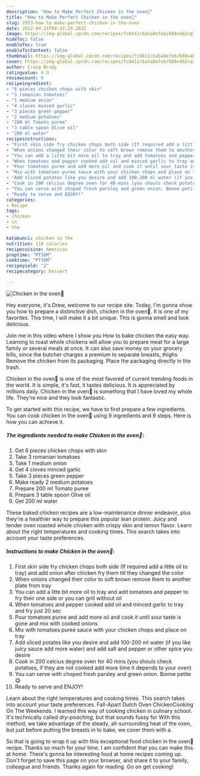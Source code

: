 ```yaml
---
description: "How to Make Perfect Chicken in the oven🍗"
title: "How to Make Perfect Chicken in the oven🍗"
slug: 2953-how-to-make-perfect-chicken-in-the-oven
date: 2022-04-21T04:42:29.283Z
image: https://img-global.cpcdn.com/recipes/fc0411c6a5a8efeb/680x482cq70/chicken-in-the-oven-recipe-main-photo.jpg
hideToc: false
enableToc: true
enableTocContent: false
thumbnail: https://img-global.cpcdn.com/recipes/fc0411c6a5a8efeb/680x482cq70/chicken-in-the-oven-recipe-main-photo.jpg
cover: https://img-global.cpcdn.com/recipes/fc0411c6a5a8efeb/680x482cq70/chicken-in-the-oven-recipe-main-photo.jpg
author: Craig Brady
ratingvalue: 4.9
reviewcount: 9
recipeingredient:
- "6 pieces chicken chops with skin"
- "3 romanian tomatoes"
- "1 medium onion"
- "4 cloves minced garlic"
- "3 pieces green pepper"
- "2 medium potatoes"
- "200 ml Tomato puree"
- "3 table spoon Olive oil"
- "200 ml water"
recipeinstructions:
- "First skin side fry chicken chops both side (If required add a little oil to tray) and add onion after chicken fry them till they changed the color"
- "When onions changed their color to soft brown remove them to another plate from tray"
- "You can add a litte bit more oil to tray and add tomatoes and pepper to fry their one side or you can grill without oil"
- "When tomatoes and pepper cooked add oil and minced garlic to tray and fry just 20 sec"
- "Pour tomatoes puree and add more oil and cook it until sour taste is gone and mix with cooked onions"
- "Mix with tomatoes puree sauce with your chicken chops and place on tray"
- "Add sliced potates like you desire and add 100-200 ml water (if you like juicy sauce add more water) and add salt and pepper or other spice you desire"
- "Cook in 200 celcius degree oven for 40 mins (you shouls check potatoes, if they are not cooked add more time it depends to your oven)"
- "You can serve with choped fresh parsley and green onion. Bonne petite 😋"
- "Ready to serve and ENJOY!"
categories:
- Recipe
tags:
- chicken
- in
- the

katakunci: chicken in the 
nutrition: 110 calories
recipecuisine: American
preptime: "PT16M"
cooktime: "PT39M"
recipeyield: "2"
recipecategory: Dessert

---
```



![Chicken in the oven🍗](https://img-global.cpcdn.com/recipes/fc0411c6a5a8efeb/680x482cq70/chicken-in-the-oven-recipe-main-photo.jpg)

Hey everyone, it's Drew, welcome to our recipe site. Today, I'm gonna show you how to prepare a distinctive dish, chicken in the oven🍗. It is one of my favorites. This time, I will make it a bit unique. This is gonna smell and look delicious.

Join me in this video where I show you How to bake chicken the easy way. Learning to roast whole chickens will allow you to prepare meat for a large family or several meals at once. It can also save money on your grocery bills, since the butcher charges a premium to separate breasts, thighs Remove the chicken from its packaging. Place the packaging directly in the trash.

Chicken in the oven🍗 is one of the most favored of current trending foods in the world. It is simple, it's fast, it tastes delicious. It is appreciated by millions daily. Chicken in the oven🍗 is something that I have loved my whole life. They're nice and they look fantastic.


To get started with this recipe, we have to first prepare a few ingredients. You can cook chicken in the oven🍗 using 9 ingredients and 9 steps. Here is how you can achieve it.

<!--inarticleads1-->

##### The ingredients needed to make Chicken in the oven🍗:

1. Get 6 pieces chicken chops with skin
1. Take 3 romanian tomatoes
1. Take 1 medium onion
1. Get 4 cloves minced garlic
1. Take 3 pieces green pepper
1. Make ready 2 medium potatoes
1. Prepare 200 ml Tomato puree
1. Prepare 3 table spoon Olive oil
1. Get 200 ml water


These baked chicken recipes are a low-maintenance dinner endeavor, plus they&#39;re a healthier way to prepare this popular lean protein. Juicy and tender oven roasted whole chicken with crispy skin and lemon flavor. Learn about the right temperatures and cooking times. This search takes into account your taste preferences. 

<!--inarticleads2-->

##### Instructions to make Chicken in the oven🍗:

1. First skin side fry chicken chops both side (If required add a little oil to tray) and add onion after chicken fry them till they changed the color
1. When onions changed their color to soft brown remove them to another plate from tray
1. You can add a litte bit more oil to tray and add tomatoes and pepper to fry their one side or you can grill without oil
1. When tomatoes and pepper cooked add oil and minced garlic to tray and fry just 20 sec
1. Pour tomatoes puree and add more oil and cook it until sour taste is gone and mix with cooked onions
1. Mix with tomatoes puree sauce with your chicken chops and place on tray
1. Add sliced potates like you desire and add 100-200 ml water (if you like juicy sauce add more water) and add salt and pepper or other spice you desire
1. Cook in 200 celcius degree oven for 40 mins (you shouls check potatoes, if they are not cooked add more time it depends to your oven)
1. You can serve with choped fresh parsley and green onion. Bonne petite 😋
1. Ready to serve and ENJOY!

Learn about the right temperatures and cooking times. This search takes into account your taste preferences. Fall-Apart Dutch Oven ChickenCooking On The Weekends. I learned this way of cooking chicken in culinary school. It&#39;s technically called *dry-poaching,* but that sounds fussy for With this method, we take advantage of the steady, all-surrounding heat of the oven, but just before putting the breasts in to bake, we cover them with a. 

So that is going to wrap it up with this exceptional food chicken in the oven🍗 recipe. Thanks so much for your time. I am confident that you can make this at home. There's gonna be interesting food at home recipes coming up. Don't forget to save this page on your browser, and share it to your family, colleague and friends. Thanks again for reading. Go on get cooking!
